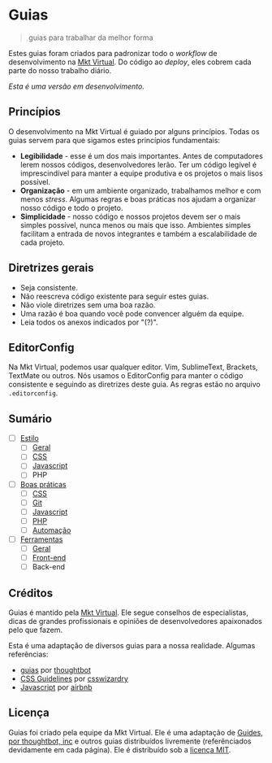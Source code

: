# Guias
> guias para trabalhar da melhor forma

Estes guias foram criados para padronizar todo o *workflow* de desenvolvimento na [Mkt Virtual](http://mktvirtual.com.br/). Do código ao *deploy*, eles cobrem cada parte do nosso trabalho diário.

*Esta é uma versão em desenvolvimento.*

## Princípios

O desenvolvimento na Mkt Virtual é guiado por alguns princípios. Todas os guias servem para que sigamos estes princípios fundamentais:

- **Legibilidade** - esse é um dos mais importantes. Antes de computadores lerem nossos códigos, desenvolvedores lerão. Ter um código legível é imprescindível para manter a equipe produtiva e os projetos o mais lisos possível.
- **Organização** - em um ambiente organizado, trabalhamos melhor e com menos *stress*. Algumas regras e boas práticas nos ajudam a organizar nosso código e todo o projeto.
- **Simplicidade** - nosso código e nossos projetos devem ser o mais simples possível, nunca menos ou mais que isso. Ambientes simples facilitam a entrada de novos integrantes e também a escalabilidade de cada projeto.

## Diretrizes gerais

- Seja consistente.
- Não reescreva código existente para seguir estes guias.
- Não viole diretrizes sem uma boa razão.
- Uma razão é boa quando você pode convencer alguém da equipe.
- Leia todos os anexos indicados por "(?)".

## EditorConfig

Na Mkt Virtual, podemos usar qualquer editor. Vim, SublimeText, Brackets, TextMate ou outros. Nós usamos o EditorConfig para manter o código consistente e seguindo as diretrizes deste guia. As regras estão no arquivo `.editorconfig`.

## Sumário

- [ ] [Estilo](https://github.com/mktvirtual/guias/tree/master/estilo)
    - [ ] [Geral](https://github.com/mktvirtual/guias/tree/master/estilo/geral)
    - [ ] [CSS](https://github.com/mktvirtual/guias/tree/master/estilo/CSS)
    - [ ] [Javascript](https://github.com/mktvirtual/guias/tree/master/estilo/javascript)
    - [ ] PHP

- [ ] [Boas práticas](https://github.com/mktvirtual/guias/tree/master/boas-praticas)
    - [ ] [CSS](https://github.com/mktvirtual/guias/tree/master/boas-praticas/CSS)
    - [ ] [Git](https://github.com/mktvirtual/guias/tree/master/boas-praticas/git)
    - [ ] [Javascript](https://github.com/mktvirtual/guias/tree/master/boas-praticas/javascript)
    - [ ] [PHP](https://github.com/mktvirtual/guias/tree/master/boas-praticas/php)
    - [ ] [Automação](https://github.com/mktvirtual/guias/tree/master/boas-praticas/automacao)

- [ ] [Ferramentas](https://github.com/mktvirtual/guias/tree/master/ferramentas)
    - [ ] [Geral](https://github.com/mktvirtual/guias/tree/master/ferramentas#geral)
    - [ ] [Front-end](https://github.com/mktvirtual/guias/tree/master/ferramentas#front-end)
    - [ ] Back-end

## Créditos

Guias é mantido pela [Mkt Virtual](http://mktvirtual.com.br/). Ele segue conselhos de especialistas, dicas de grandes profissionais e opiniões de desenvolvedores apaixonados pelo que fazem.

Esta é uma adaptação de diversos guias para a nossa realidade. Algumas referências:

- [guias](https://github.com/thoughtbot/guias) por [thoughtbot](https://github.com/thoughtbot)
- [CSS Guidelines](https://github.com/csswizardry/CSS-Guidelines) por [csswizardry](https://github.com/csswizardry)
- [Javascript](https://github.com/airbnb/javascript) por [airbnb](https://github.com/airbnb)

## Licença

Guias foi criado pela equipe da Mkt Virtual. Ele é uma adaptação de [Guides, por thoughtbot, inc](https://github.com/thoughtbot/guides) e outros guias distribuídos livremente (referênciados devidamente em cada página). Ele é distribuído sob a [licença MIT](https://github.com/mktvirtual/guias/tree/master/LICENSE).
